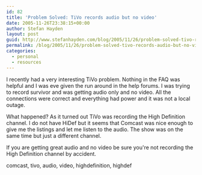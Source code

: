```yaml
---
id: 82
title: 'Problem Solved: TiVo records audio but no video'
date: 2005-11-26T23:38:15+00:00
author: Stefan Hayden
layout: post
guid: http://www.stefanhayden.com/blog/2005/11/26/problem-solved-tivo-records-audio-but-no-video/
permalink: /blog/2005/11/26/problem-solved-tivo-records-audio-but-no-video/
categories:
  - personal
  - resources
---
```

I recently had a very interesting TiVo problem. Nothing in the FAQ was helpful and I was eve given the run around in the help forums. I was trying to record survivor and was getting audio only and no video. All the connections were correct and everything had power and it was not a local outage.

What happened? As it turned out TiVo was recording the High Definition channel. I do not have HiDef but it seems that Comcast was nice enough to give me the listings and let me listen to the audio. The show was on the same time but just a different channel.

If you are getting great audio and no video be sure you're not recording the High Definition channel by accident.

<tags>comcast, tivo, audio, video, highdefinition, highdef </tags>